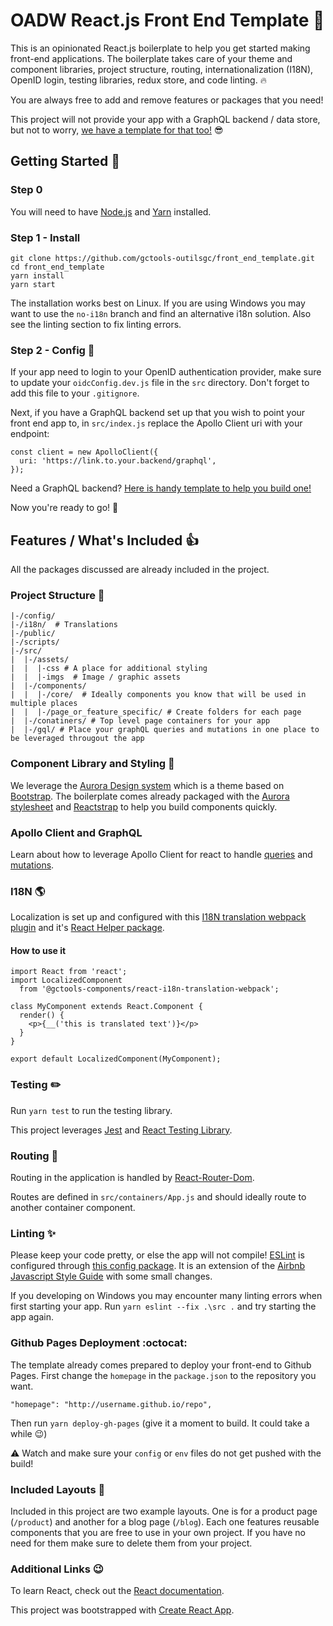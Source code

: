 # OADW React.js Front End Template :tada:

This is an opinionated React.js boilerplate to help you get started making front-end applications. The boilerplate takes care of your theme and component libraries, project structure, routing, internationalization (I18N), OpenID login, testing libraries, redux store, and code linting. :fire:

You are always free to add and remove features or packages that you need!

This project will not provide your app with a GraphQL backend / data store, but not to worry, [we have a template for that too!](https://github.com/gctools-outilsgc/micro_service_template) :sunglasses:

## Getting Started :raised_hands:

### Step 0
You will need to have [Node.js](https://nodejs.org/en/) and [Yarn](https://yarnpkg.com/lang/en/) installed.

### Step 1 - Install
```
git clone https://github.com/gctools-outilsgc/front_end_template.git
cd front_end_template
yarn install
yarn start
```

The installation works best on Linux. If you are using Windows you may want to use the `no-i18n` branch and find an alternative i18n solution. Also see the linting section to fix linting errors.
### Step 2 - Config :wrench:

If your app need to login to your OpenID authentication provider, make sure to update your `oidcConfig.dev.js` file in the `src` directory. Don't forget to add this file to your `.gitignore`.

Next, if you have a GraphQL backend set up that you wish to point your front end app to, in `src/index.js` replace the Apollo Client uri with your endpoint:

```
const client = new ApolloClient({
  uri: 'https://link.to.your.backend/graphql',
});
```
Need a GraphQL backend? [Here is handy template to help you build one!](https://github.com/gctools-outilsgc/micro_service_template)

Now you're ready to go! :cake:

## Features / What's Included :thumbsup:

All the packages discussed are already included in the project.

### Project Structure :file_folder:

```
|-/config/
|-/i18n/  # Translations
|-/public/
|-/scripts/
|-/src/
|  |-/assets/
|  |  |-css # A place for additional styling
|  |  |-imgs  # Image / graphic assets
|  |-/components/
|  |  |-/core/  # Ideally components you know that will be used in multiple places
|  |  |-/page_or_feature_specific/ # Create folders for each page
|  |-/conatiners/ # Top level page containers for your app
|  |-/gql/ # Place your graphQL queries and mutations in one place to be leveraged througout the app
```

### Component Library and Styling :art:
We leverage the [Aurora Design system](https://design.gccollab.ca/) which is a theme based on [Bootstrap](https://getbootstrap.com/).
The boilerplate comes already packaged with the [Aurora stylesheet](https://www.npmjs.com/package/@gctools-components/aurora-css) and [Reactstrap](https://reactstrap.github.io/components/alerts/) to help you build components quickly.

### Apollo Client and GraphQL

Learn about how to leverage Apollo Client for react to handle [queries](https://www.apollographql.com/docs/react/essentials/queries.html) and [mutations](https://www.apollographql.com/docs/react/essentials/mutations.html).

### I18N :earth_americas:

Localization is set up and configured with this [I18N translation webpack plugin](https://github.com/gctools-outilsgc/gctools-components/tree/master/packages/i18n-translation-webpack-plugin) and it's [React Helper package](https://github.com/gctools-outilsgc/gctools-components/tree/master/packages/react-i18n-translation-webpack).

#### How to use it
```
import React from 'react';
import LocalizedComponent
  from '@gctools-components/react-i18n-translation-webpack';

class MyComponent extends React.Component {
  render() {
    <p>{__('this is translated text')}</p>
  }
}

export default LocalizedComponent(MyComponent);
```

### Testing :pencil2:

Run `yarn test` to run the testing library.

This project leverages [Jest](https://jestjs.io/docs/en/tutorial-react.html) and [React Testing Library](https://github.com/kentcdodds/react-testing-library).

### Routing :blue_car:

Routing in the application is handled by [React-Router-Dom](https://github.com/ReactTraining/react-router#readme).

Routes are defined in `src/containers/App.js` and should ideally route to another container component.

### Linting :sparkles:

Please keep your code pretty, or else the app will not compile! [ESLint](https://eslint.org/) is configured through [this config package](https://github.com/gctools-outilsgc/gctools-components/tree/master/packages/eslint-config). It is an extension of the [Airbnb Javascript Style Guide](https://github.com/airbnb/javascript) with some small changes.

If you developing on Windows you may encounter many linting errors when first starting your app. Run `yarn eslint --fix .\src .` and try starting the app again.

### Github Pages Deployment :octocat:

The template already comes prepared to deploy your front-end to Github Pages. First change the `homepage` in the `package.json` to the repository you want.

```
"homepage": "http://username.github.io/repo",
```

Then run `yarn deploy-gh-pages` (give it a moment to build. It could take a while :wink:)

:warning: Watch and make sure your `config` or `env` files do not get pushed with the build!

### Included Layouts :gift:

Included in this project are two example layouts. One is for a product page (`/product`) and another for a blog page (`/blog`). Each one features reusable components that you are free to use in your own project. If you have no need for them make sure to delete them from your project.

### Additional Links :wink:
To learn React, check out the [React documentation](https://reactjs.org/).

This project was bootstrapped with [Create React App](https://github.com/facebook/create-react-app).
